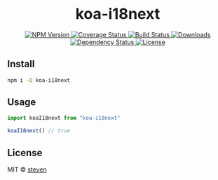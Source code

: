 <big><h1 align="center">koa-i18next</h1></big>

<p align="center">
  <a href="https://npmjs.org/package/koa-i18next">
    <img src="https://img.shields.io/npm/v/koa-i18next.svg?style=flat-square"
         alt="NPM Version">
  </a>

  <a href="https://coveralls.io/r/lxzxl/koa-i18next">
    <img src="https://img.shields.io/coveralls/lxzxl/koa-i18next.svg?style=flat-square"
         alt="Coverage Status">
  </a>

  <a href="https://travis-ci.org/lxzxl/koa-i18next">
    <img src="https://img.shields.io/travis/lxzxl/koa-i18next.svg?style=flat-square"
         alt="Build Status">
  </a>

  <a href="https://npmjs.org/package/koa-i18next">
    <img src="http://img.shields.io/npm/dm/koa-i18next.svg?style=flat-square"
         alt="Downloads">
  </a>

  <a href="https://david-dm.org/lxzxl/koa-i18next.svg">
    <img src="https://david-dm.org/lxzxl/koa-i18next.svg?style=flat-square"
         alt="Dependency Status">
  </a>

  <a href="https://github.com/lxzxl/koa-i18next/blob/master/LICENSE">
    <img src="https://img.shields.io/npm/l/koa-i18next.svg?style=flat-square"
         alt="License">
  </a>
</p>

<p align="center"><big>

</big></p>


## Install

```sh
npm i -D koa-i18next
```

## Usage

```js
import koaI18next from "koa-i18next"

koaI18next() // true
```

## License

MIT © [steven](http://github.com/lxzxl)

[npm-url]: https://npmjs.org/package/koa-i18next
[npm-image]: https://img.shields.io/npm/v/koa-i18next.svg?style=flat-square

[travis-url]: https://travis-ci.org/lxzxl/koa-i18next
[travis-image]: https://img.shields.io/travis/lxzxl/koa-i18next.svg?style=flat-square

[coveralls-url]: https://coveralls.io/r/lxzxl/koa-i18next
[coveralls-image]: https://img.shields.io/coveralls/lxzxl/koa-i18next.svg?style=flat-square

[depstat-url]: https://david-dm.org/lxzxl/koa-i18next
[depstat-image]: https://david-dm.org/lxzxl/koa-i18next.svg?style=flat-square

[download-badge]: http://img.shields.io/npm/dm/koa-i18next.svg?style=flat-square
